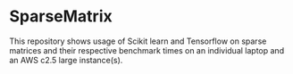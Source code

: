 # SparseMatrix

This repository shows usage of Scikit learn and Tensorflow on sparse matrices and their respective benchmark times on an individual laptop and an AWS c2.5 large instance(s). 
